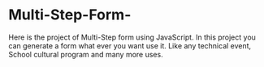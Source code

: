 # Multi-Step-Form-
Here is the project of  Multi-Step form using JavaScript. In this project you can generate a  form what ever you want use it. Like any technical event, School cultural program and many more uses. 
